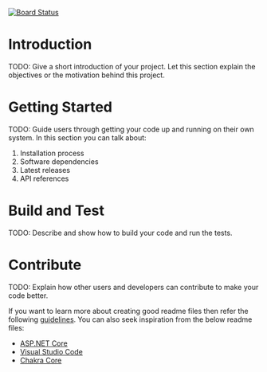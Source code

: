 [![Board Status](https://dev.azure.com/kruiz780/b0040787-3008-4383-93b2-eac9edfd4f0a/438592af-3b4c-4aed-b602-16f60cb73ac6/_apis/work/boardbadge/c38a9390-79fa-4016-a3bb-0f82af06ede1)](https://dev.azure.com/kruiz780/b0040787-3008-4383-93b2-eac9edfd4f0a/_boards/board/t/438592af-3b4c-4aed-b602-16f60cb73ac6/Microsoft.RequirementCategory)
# Introduction 
TODO: Give a short introduction of your project. Let this section explain the objectives or the motivation behind this project. 

# Getting Started
TODO: Guide users through getting your code up and running on their own system. In this section you can talk about:
1.	Installation process
2.	Software dependencies
3.	Latest releases
4.	API references

# Build and Test
TODO: Describe and show how to build your code and run the tests. 

# Contribute
TODO: Explain how other users and developers can contribute to make your code better. 

If you want to learn more about creating good readme files then refer the following [guidelines](https://docs.microsoft.com/en-us/azure/devops/repos/git/create-a-readme?view=azure-devops). You can also seek inspiration from the below readme files:
- [ASP.NET Core](https://github.com/aspnet/Home)
- [Visual Studio Code](https://github.com/Microsoft/vscode)
- [Chakra Core](https://github.com/Microsoft/ChakraCore)